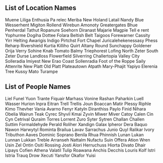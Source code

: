 ## List of Location Names
Muene
Liliga
Enthusia
Pa relec
Meriba
New Holand
Latail
Nandy
Blue Wesserhent
Migiton
Rollend
Wirebun
Amonoty
Greatergates
Bhue
Penherdal
Tathut
Ropanure
Soehorn
Diranast
Majarie
Magpie
Tell e rent
Yophurme
Dogiha
Dottee 
Folara
Beltish
Belt Taigoos
Forewarner
Cassity
Yirr
Helting
Awarigis
Indigo
Pirtchst
Fort Chapel
Juricalehekenessasy
Phess
Reharp
Rivershield
Kurtia
Killiho
Quirt
Altany Round
Sunchappy
Goldener
Orija
Verry
Sohine
Knab
Tomato
Balmy
Triephorest
Lofing
North Zeter
South Zeter
Durse
Landloss
Flowerfield
Silverring
Challertopia
Valley City
Solleradia 
Imiyest
New Erao
Coast Sollenradia
Foot of the Roppe
Saily
Attenrite
New Platt
Old Platt 
Plateautown
Atpath
Mary-Phajit
Yapiyo
Elerenia
Tree
Kussy
Mato
Turampe

## List of People Names
Liel
Funel
Yuon
Trante
Fiquair
Marhass
Vonine
Rashan
Paharkin
Luell
Wasser
Hurion
Inpra
Eitran
Trell
Trellis
Joun
Boaccan
Matir
Plessy
Riphle
Kimo
Thevher
Vania
Avarno
Fenyr
Katyln
Diranthiss
Paylo
Finid
Nihara
Obelia
Wairun
Teak
Cyrec
Shyvil
Kmai
Zyvin
Miwer
Miver
Catoy
Calen
Cin
Cyn
Cetrival
Quraim
Torres
Lorrent
Zuro
Syter
Sytren
Challan
Challen
Suttim
Formaldehyde
Perald
Roliher
Xandign
Galax
lpheror
Dera
Baquo
Nawon
Harwytyl
Rominta
Brailua
Lavav
Sarrachus
Junio
Quyl
Ralikar
Ivory
Tributhon
Aaves
Dominic
Soprano
Benila
Rhua
Phinnish
Lunan
Lukan
Lunnan
Lukkan
Treble
Arranseh
Nattalm
Nufactu
Suin
Offera
Ation
Wren
Usin
Zel
Ontin
Ositi
Rossing
Josti
Alori
Herruchuss
Hiorta
Divato
Dhair
Lipays
Cofien
Athena
Valatil
Tulip
Roawana
Anchis
Decchis
Louris
Kolf
Istri
Istria
Trauq
Drow
Xecuti
Yansfor
Okafor
Yuisi
 

